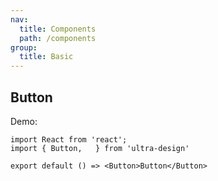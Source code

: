 ```yaml
---
nav:
  title: Components
  path: /components
group:
  title: Basic
---
```


## Button

Demo:

```tsx
import React from 'react';
import { Button,   } from 'ultra-design'

export default () => <Button>Button</Button>
```

<API src="./index.ts" />